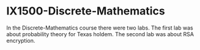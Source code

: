 # IX1500-Discrete-Mathematics
In the Discrete-Mathematics course there were two labs. The first lab was about probability theory for Texas holdem. The second lab was about RSA encryption.
